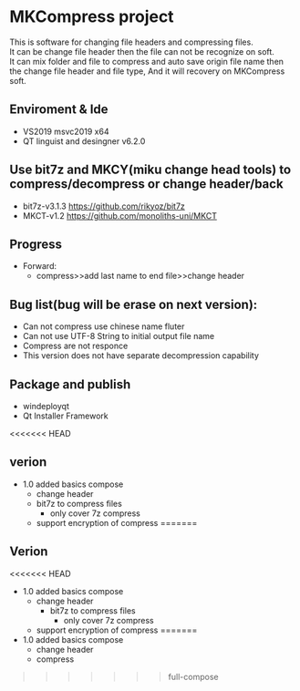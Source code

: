 # MKCompress project
This is software for changing file headers and compressing files.<br>
It can be change file header then the file can not be recognize on soft.<br>
It can mix folder and file to compress and auto save origin file name then the change file header and file type, And it will recovery on MKCompress soft.

## Enviroment & Ide
  - VS2019 msvc2019 x64
  - QT linguist and desingner v6.2.0

## Use bit7z and MKCY(miku change head tools) to compress/decompress or change header/back
  - bit7z-v3.1.3 https://github.com/rikyoz/bit7z
  - MKCT-v1.2 https://github.com/monoliths-uni/MKCT

## Progress
  - Forward:
    - compress>>add last name to end file>>change header

## Bug list(bug will be erase on next version):
  - Can not compress use chinese name fluter
  - Can not use UTF-8 String to initial output file name
  - Compress are not responce
  - This version does not have separate decompression capability

## Package and publish
  - windeployqt
  - Qt Installer Framework


<<<<<<< HEAD
## verion
- 1.0 added basics compose
	- change header
	- bit7z to compress files
		- only cover 7z compress
	- support encryption of compress
=======
## Verion
<<<<<<< HEAD
 - 1.0 added basics compose
   - change header
     - bit7z to compress files
       - only cover 7z compress
   - support encryption of compress
=======
  - 1.0 added basics compose
    - change header
    - compress
>>>>>>> full-compose
